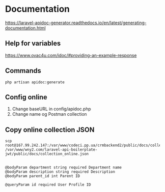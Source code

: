 # Documentation
https://laravel-apidoc-generator.readthedocs.io/en/latest/generating-documentation.html

## Help for variables
https://www.ovac4u.com/idoc/#providing-an-example-response

## Commands
````
php artisan apidoc:generate
````
## Config online
1. Change baseURL in config/apidoc.php
2. Change name og Postman collection

## Copy online collection JSON
````
scp root@167.99.242.147:/var/www/codeci.pp.ua/crmbackend2/public/docs/collection.json /var/www/wny2.com/laravel-api-boilerplate-jwt/public/docs/collection_online.json
````

##
````
@bodyParam department string required Department name
@bodyParam description string required Description
@bodyParam parent_id int Parent ID
````
````
@queryParam id required User Profile ID
````
